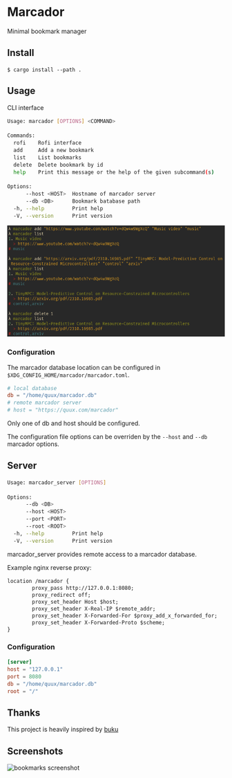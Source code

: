 # Marcador

Minimal bookmark manager

## Install

	$ cargo install --path .

## Usage

CLI interface

```bash
Usage: marcador [OPTIONS] <COMMAND>

Commands:
  rofi    Rofi interface
  add     Add a new bookmark
  list    List bookmarks
  delete  Delete bookmark by id
  help    Print this message or the help of the given subcommand(s)

Options:
      --host <HOST>  Hostname of marcador server
      --db <DB>      Bookmark batabase path
  -h, --help         Print help
  -V, --version      Print version
```

![Usage](./assets/usage.png)

### Configuration

The marcador database location can be configured in `$XDG_CONFIG_HOME/marcador/marcador.toml`.

```toml
# local database
db = "/home/quux/marcador.db" 
# remote marcador server
# host = "https://quux.com/marcador" 
```

Only one of db and host should be configured.

The configuration file options can be overriden by the `--host` and `--db` marcador options.

## Server

```bash
Usage: marcador_server [OPTIONS]

Options:
      --db <DB>
      --host <HOST>
      --port <PORT>
      --root <ROOT>
  -h, --help         Print help
  -V, --version      Print version
```

marcador_server provides remote access to a marcador database.

Example nginx reverse proxy:
```
location /marcador {
        proxy_pass http://127.0.0.1:8080;
        proxy_redirect off;
        proxy_set_header Host $host;
        proxy_set_header X-Real-IP $remote_addr;
        proxy_set_header X-Forwarded-For $proxy_add_x_forwarded_for;
        proxy_set_header X-Forwarded-Proto $scheme;
}
```

### Configuration

```toml
[server]
host = "127.0.0.1"
port = 8080
db = "/home/quux/marcador.db"
root = "/"
```

## Thanks
This project is heavily inspired by [buku](https://github.com/jarun/Buku)

## Screenshots
![bookmarks screenshot](https://raw.githubusercontent.com/joajfreitas/marcador/master/showcase_pretty.png)
